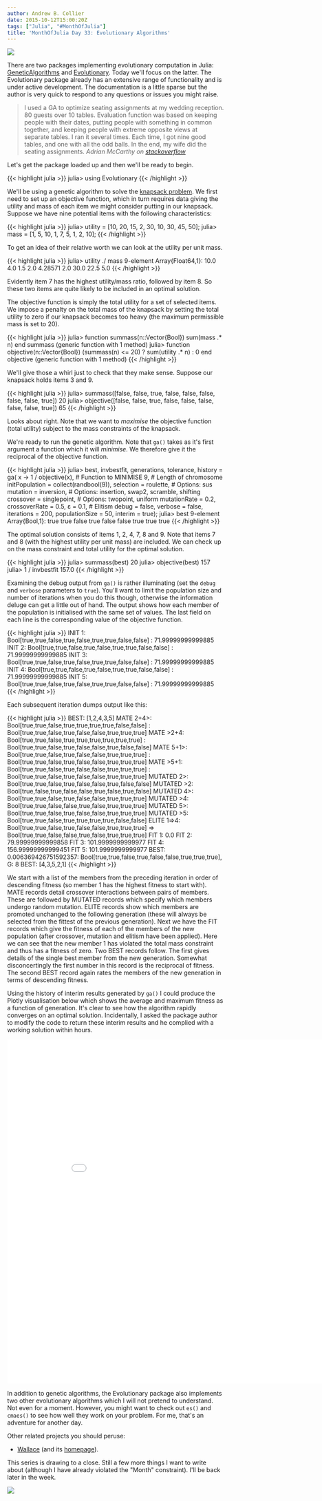 ```yaml
---
author: Andrew B. Collier
date: 2015-10-12T15:00:20Z
tags: ["Julia", "#MonthOfJulia"]
title: 'MonthOfJulia Day 33: Evolutionary Algorithms'
---
```


<!--more-->

<img src="/img/2015/09/Julia-Logo-Evolutionary.png">

There are two packages implementing evolutionary computation in Julia: [GeneticAlgorithms](https://github.com/forio/GeneticAlgorithms.jl) and [Evolutionary](https://github.com/wildart/Evolutionary.jl). Today we'll focus on the latter. The Evolutionary package already has an extensive range of functionality and is under active development. The documentation is a little sparse but the author is very quick to respond to any questions or issues you might raise.

<blockquote>
I used a GA to optimize seating assignments at my wedding reception. 80 guests over 10 tables. Evaluation function was based on keeping people with their dates, putting people with something in common together, and keeping people with extreme opposite views at separate tables. I ran it several times. Each time, I got nine good tables, and one with all the odd balls. In the end, my wife did the seating assignments.
<cite>Adrian McCarthy on <a href="http://stackoverflow.com/">stackoverflow</a></cite> 
</blockquote>

Let's get the package loaded up and then we'll be ready to begin.

{{< highlight julia >}}
julia> using Evolutionary
{{< /highlight >}}

We'll be using a genetic algorithm to solve the [knapsack problem](https://en.wikipedia.org/wiki/Knapsack_problem). We first need to set up an objective function, which in turn requires data giving the utility and mass of each item we might consider putting in our knapsack. Suppose we have nine potential items with the following characteristics:

{{< highlight julia >}}
julia> utility = [10, 20, 15, 2, 30, 10, 30, 45, 50];
julia> mass = [1, 5, 10, 1, 7, 5, 1, 2, 10];
{{< /highlight >}}

To get an idea of their relative worth we can look at the utility per unit mass.

{{< highlight julia >}}
julia> utility ./ mass
9-element Array{Float64,1}:
 10.0
  4.0
  1.5
  2.0
  4.28571
  2.0
 30.0
 22.5
  5.0
{{< /highlight >}}

Evidently item 7 has the highest utility/mass ratio, followed by item 8. So these two items are quite likely to be included in an optimal solution.

The objective function is simply the total utility for a set of selected items. We impose a penalty on the total mass of the knapsack by setting the total utility to zero if our knapsack becomes too heavy (the maximum permissible mass is set to 20).

{{< highlight julia >}}
julia> function summass(n::Vector{Bool})
          sum(mass .* n)
        end
summass (generic function with 1 method)
julia> function objective(n::Vector{Bool})
          (summass(n) <= 20) ? sum(utility .* n) : 0
        end
objective (generic function with 1 method)
{{< /highlight >}}

We'll give those a whirl just to check that they make sense. Suppose our knapsack holds items 3 and 9.

{{< highlight julia >}}
julia> summass([false, false, true, false, false, false, false, false, true])
20
julia> objective([false, false, true, false, false, false, false, false, true])
65
{{< /highlight >}}

Looks about right. Note that we want to _maximise_ the objective function (total utility) subject to the mass constraints of the knapsack.

We're ready to run the genetic algorithm. Note that `ga()` takes as it's first argument a function which it will _minimise_. We therefore give it the reciprocal of the objective function.

{{< highlight julia >}}
julia> best, invbestfit, generations, tolerance, history = ga(
           x -> 1 / objective(x),                 # Function to MINIMISE
           9, # Length of chromosome
           initPopulation = collect(randbool(9)),
           selection = roulette,                  # Options: sus
           mutation = inversion,                  # Options: insertion, swap2, scramble, shifting
           crossover = singlepoint,               # Options: twopoint, uniform
           mutationRate = 0.2,
           crossoverRate = 0.5,
           ɛ = 0.1, # Elitism
           debug = false,
           verbose = false,
           iterations = 200,
           populationSize = 50,
           interim = true);
julia> best
9-element Array{Bool,1}:
  true
  true
  false
  true
  false
  false
  true
  true
  true
{{< /highlight >}}

The optimal solution consists of items 1, 2, 4, 7, 8 and 9. Note that items 7 and 8 (with the highest utility per unit mass) are included. We can check up on the mass constraint and total utility for the optimal solution.

{{< highlight julia >}}
julia> summass(best)
20
julia> objective(best)
157
julia> 1 / invbestfit
157.0
{{< /highlight >}}

Examining the debug output from `ga()` is rather illuminating (set the `debug` and `verbose` parameters to `true`). You'll want to limit the population size and number of iterations when you do this though, otherwise the information deluge can get a little out of hand. The output shows how each member of the population is initialised with the same set of values. The last field on each line is the corresponding value of the objective function.

{{< highlight julia >}}
INIT 1: Bool[true,true,false,true,false,true,true,false,false] : 71.99999999999885
INIT 2: Bool[true,true,false,true,false,true,true,false,false] : 71.99999999999885
INIT 3: Bool[true,true,false,true,false,true,true,false,false] : 71.99999999999885
INIT 4: Bool[true,true,false,true,false,true,true,false,false] : 71.99999999999885
INIT 5: Bool[true,true,false,true,false,true,true,false,false] : 71.99999999999885
{{< /highlight >}}

Each subsequent iteration dumps output like this:

{{< highlight julia >}}
BEST: [1,2,4,3,5]
MATE 2+4>: Bool[true,true,false,true,true,true,true,false,false] : Bool[true,true,false,true,false,false,true,true,true]
MATE >2+4: Bool[true,true,false,true,true,true,true,true,true] : Bool[true,true,false,true,false,false,true,false,false]
MATE 5+1>: Bool[true,true,false,true,false,false,true,true,true] : Bool[true,true,false,true,false,false,true,true,true]
MATE >5+1: Bool[true,true,false,true,false,false,true,true,true] : Bool[true,true,false,true,false,false,true,true,true]
MUTATED 2>: Bool[true,true,false,true,false,false,true,false,false]
MUTATED >2: Bool[true,false,true,false,false,true,false,true,false]
MUTATED 4>: Bool[true,true,false,true,false,false,true,true,true]
MUTATED >4: Bool[true,true,false,false,true,false,true,true,true]
MUTATED 5>: Bool[true,true,false,true,false,false,true,true,true]
MUTATED >5: Bool[true,true,false,true,true,true,true,false,false]
ELITE 1=>4: Bool[true,true,false,true,false,false,true,true,true] => Bool[true,true,false,false,true,false,true,true,true]
FIT 1: 0.0
FIT 2: 79.99999999999858
FIT 3: 101.9999999999977
FIT 4: 156.99999999999451
FIT 5: 101.9999999999977
BEST: 0.006369426751592357: Bool[true,true,false,true,false,false,true,true,true], G: 8
BEST: [4,3,5,2,1]
{{< /highlight >}}

We start with a list of the members from the preceding iteration in order of descending fitness (so member 1 has the highest fitness to start with). MATE records detail crossover interactions between pairs of members. These are followed by MUTATED records which specify which members undergo random mutation. ELITE records show which members are promoted unchanged to the following generation (these will always be selected from the fittest of the previous generation). Next we have the FIT records which give the fitness of each of the members of the new population (after crossover, mutation and elitism have been applied). Here we can see that the new member 1 has violated the total mass constraint and thus has a fitness of zero. Two BEST records follow. The first gives details of the single best member from the new generation. Somewhat disconcertingly the first number in this record is the reciprocal of fitness. The second BEST record again rates the members of the new generation in terms of descending fitness.

Using the history of interim results generated by `ga()` I could produce the Plotly visualisation below which shows the average and maximum fitness as a function of generation. It's clear to see how the algorithm rapidly converges on an optimal solution. Incidentally, I asked the package author to modify the code to return these interim results and he complied with a working solution within hours.

<iframe width="900" height="800" frameborder="0" scrolling="no" src="//plot.ly/~collierab/110.embed"></iframe>

In addition to genetic algorithms, the Evolutionary package also implements two other evolutionary algorithms which I will not pretend to understand. Not even for a moment. However, you might want to check out `es()` and `cmaes()` to see how well they work on your problem. For me, that's an adventure for another day.

Other related projects you should peruse:

* [Wallace](https://github.com/ChrisTimperley/Wallace.jl) (and its [homepage](http://www.christimperley.co.uk/Wallace.jl/)).

This series is drawing to a close. Still a few more things I want to write about (although I have already violated the "Month" constraint). I'll be back later in the week.

<a href="http://www.explainxkcd.com/wiki/index.php/399:_Travelling_Salesman_Problem"><img src="http://imgs.xkcd.com/comics/travelling_salesman_problem.png" /></img></a>